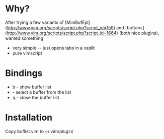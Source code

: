 # Why? 

After trying a few variants of [MiniBufEpl] (http://www.vim.org/scripts/script.php?script_id=159)
and [buftabs] (http://www.vim.org/scripts/script.php?script_id=1664) (both nice
plugins), wanted something

* very simple -- just opens tabs in a vsplit
* pure vimscript

# Bindings

* <leader>b - show buffer list
* <enter> - select a buffer from the list
* q - close the buffer list

# Installation

Copy buflist.vim to ~/.vim/plugin/
